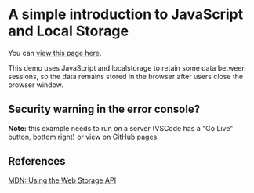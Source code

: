 # A simple introduction to JavaScript and Local Storage

You can [view this page here](https://front-end-materials.github.io/local-storage/local-storage-form/).

This demo uses JavaScript and localstorage to retain some data between sessions, so the data remains stored in the browser after users close the browser window.

## Security warning in the error console?

**Note:** this example needs to run on a server (VSCode has a "Go Live" button, bottom right) or view on GitHub pages.

## References

[MDN: Using the Web Storage API](https://developer.mozilla.org/en-US/docs/Web/API/Web_Storage_API/Using_the_Web_Storage_API)
